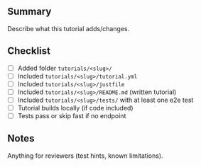 ## Summary

Describe what this tutorial adds/changes.

## Checklist

- [ ] Added folder `tutorials/<slug>/`
- [ ] Included `tutorials/<slug>/tutorial.yml`
- [ ] Included `tutorials/<slug>/justfile`
- [ ] Included `tutorials/<slug>/README.md` (written tutorial)
- [ ] Included `tutorials/<slug>/tests/` with at least one e2e test
- [ ] Tutorial builds locally (if code included)
- [ ] Tests pass or skip fast if no endpoint

## Notes

Anything for reviewers (test hints, known limitations).


